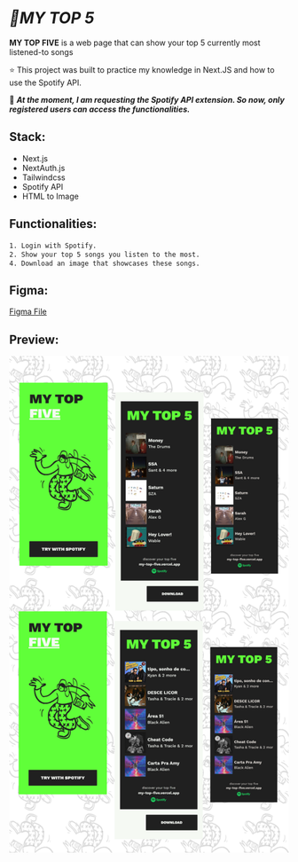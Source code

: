# *🎷MY TOP 5*

**MY TOP FIVE** is a web page that can show your top 5 currently most listened-to songs

⭐ This project was built to practice my knowledge in Next.JS and how to use the Spotify API.

🚨 _**At the moment, I am requesting the Spotify API extension. So now, only registered users can access the functionalities.**_


## **Stack**:
- Next.js
- NextAuth.js
- Tailwindcss
- Spotify API
- HTML to Image

## **Functionalities**:
    1. Login with Spotify.
    2. Show your top 5 songs you listen to the most.
    4. Download an image that showcases these songs.

## **Figma**:
[Figma File](https://www.figma.com/file/CunoE7jRbASCHbfYQU2wVe/MY-TOP-FIVE?type=design&node-id=0%3A1&mode=design&t=x2cTm2bSUT9t2Inb-1)


## **Preview:**
![App Screenshot](https://raw.githubusercontent.com/NataliaFrancisca/github-readme-images/main/%5Bproject%5D%20-%20my%20top%20five.png)
